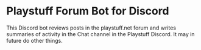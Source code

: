 # Playstuff Forum Bot for Discord
This Discord bot reviews posts in the playstuff.net forum and writes summaries of activity in the Chat channel in the Playstuff Discord. It may in future do other things. 